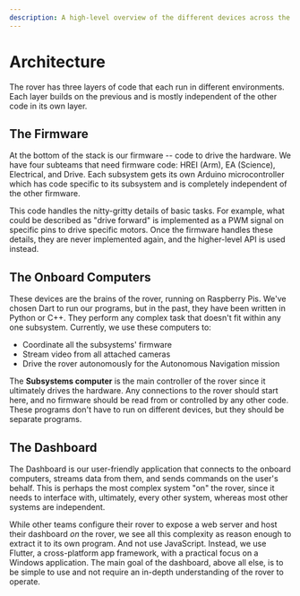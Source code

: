 ```yaml
---
description: A high-level overview of the different devices across the rover
---
```


# Architecture

The rover has three layers of code that each run in different environments. Each layer builds on the previous and is mostly independent of the other code in its own layer.

## The Firmware

At the bottom of the stack is our firmware -- code to drive the hardware. We have four subteams that need firmware code: HREI (Arm), EA (Science), Electrical, and Drive. Each subsystem gets its own Arduino microcontroller which has code specific to its subsystem and is completely independent of the other firmware.&#x20;

This code handles the nitty-gritty details of basic tasks. For example, what could be described as "drive forward" is implemented as a PWM signal on specific pins to drive specific motors. Once the firmware handles these details, they are never implemented again, and the higher-level API is used instead.

## The Onboard Computers

These devices are the brains of the rover, running on Raspberry Pis. We've chosen Dart to run our programs, but in the past, they have been written in Python or C++. They perform any complex task that doesn't fit within any one subsystem. Currently, we use these computers to:

* Coordinate all the subsystems' firmware
* Stream video from all attached cameras
* Drive the rover autonomously for the Autonomous Navigation mission

The **Subsystems computer** is the main controller of the rover since it ultimately drives the hardware. Any connections to the rover should start here, and no firmware should be read from or controlled by any other code. These programs don't have to run on different devices, but they should be separate programs.&#x20;

## The Dashboard

The Dashboard is our user-friendly application that connects to the onboard computers, streams data from them, and sends commands on the user's behalf. This is perhaps the most complex system "on" the rover, since it needs to interface with, ultimately, every other system, whereas most other systems are independent.&#x20;

While other teams configure their rover to expose a web server and host their dashboard _on_ the rover, we see all this complexity as reason enough to extract it to its own program. And not use JavaScript. Instead, we use Flutter, a cross-platform app framework, with a practical focus on a Windows application. The main goal of the dashboard, above all else, is to be simple to use and not require an in-depth understanding of the rover to operate.
